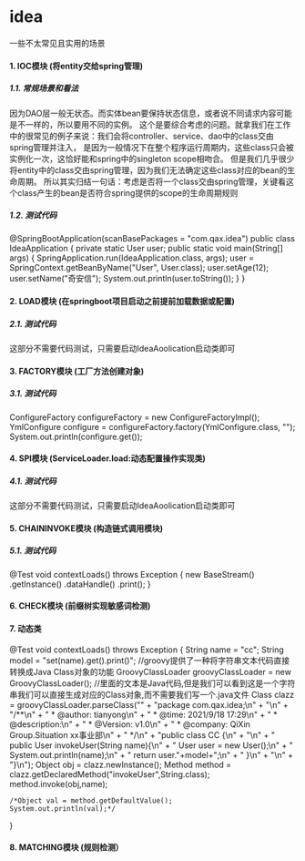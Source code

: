 # idea
一些不太常见且实用的场景

#### 1. IOC模块 (将entity交给spring管理)
##### 1.1. 常规场景和看法
因为DAO层一般无状态。而实体bean要保持状态信息，或者说不同请求内容可能是不一样的，所以要用不同的实例。
这个是要综合考虑的问题。就拿我们在工作中的很常见的例子来说：我们会将controller、service、dao中的class交由spring管理并注入，
是因为一般情况下在整个程序运行周期内，这些class只会被实例化一次，这恰好能和spring中的singleton scope相吻合。
但是我们几乎很少将entity中的class交由spring管理，因为我们无法确定这些class对应的bean的生命周期。
所以其实归结一句话：考虑是否将一个class交由spring管理，关键看这个class产生的bean是否符合spring提供的scope的生命周期规则

##### 1.2. 测试代码
@SpringBootApplication(scanBasePackages = "com.qax.idea")
public class IdeaApplication {
    private static User user;
    public static void main(String[] args) {
        SpringApplication.run(IdeaApplication.class, args);
        user = SpringContext.getBeanByName("User", User.class);
        user.setAge(12);
        user.setName("奇安信");
        System.out.println(user.toString());
    }
}


#### 2. LOAD模块 (在springboot项目启动之前提前加载数据或配置)
##### 2.1. 测试代码
这部分不需要代码测试，只需要启动IdeaAoolication启动类即可


#### 3. FACTORY模块 (工厂方法创建对象)
##### 3.1. 测试代码
ConfigureFactory configureFactory = new ConfigureFactoryImpl();
YmlConfigure configure = configureFactory.factory(YmlConfigure.class, "");
System.out.println(configure.get());


#### 4. SPI模块 (ServiceLoader.load:动态配置操作实现类)
##### 4.1. 测试代码
这部分不需要代码测试，只需要启动IdeaAoolication启动类即可


#### 5. CHAININVOKE模块 (构造链式调用模块)
##### 5.1. 测试代码
@Test
void contextLoads() throws Exception {
    new BaseStream()
      .getInstance()
      .dataHandle()
      .print();
}

#### 6. CHECK模块 (前缀树实现敏感词检测)


#### 7. 动态类
@Test
void contextLoads() throws Exception {
    String name = "cc";
    String model = "set(name).get().print()";
    //groovy提供了一种将字符串文本代码直接转换成Java Class对象的功能
    GroovyClassLoader groovyClassLoader = new GroovyClassLoader();
    //里面的文本是Java代码,但是我们可以看到这是一个字符串我们可以直接生成对应的Class<?>对象,而不需要我们写一个.java文件
    Class<?> clazz = groovyClassLoader.parseClass("" +
            "package com.qax.idea;\n" +
            "\n" +
            "/**\n" +
            " * @author: tianyong\n" +
            " * @time: 2021/9/18 17:29\n" +
            " * @description:\n" +
            " * @Version: v1.0\n" +
            " * @company: QiXin Group.Situation xx事业部\n" +
            " */\n" +
            "public class CC {\n" +
            "\n" +
            "    public User invokeUser(String name){\n" +
            "        User user = new User();\n" +
            "        System.out.println(name);\n" +
            "        return user."+model+";\n" +
            "    }\n" +
            "\n" +
            "}\n");
    Object obj = clazz.newInstance();
    Method method = clazz.getDeclaredMethod("invokeUser",String.class);
    method.invoke(obj,name);

    /*Object val = method.getDefaultValue();
    System.out.println(val);*/
}


#### 8. MATCHING模块 (规则检测）
